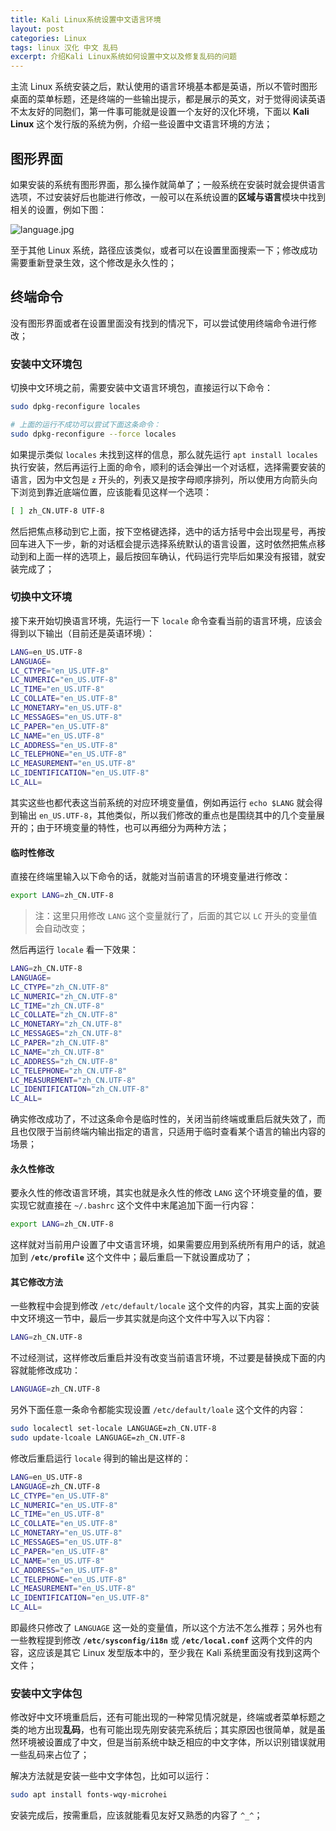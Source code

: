 ```yaml
---
title: Kali Linux系统设置中文语言环境
layout: post
categories: Linux
tags: linux 汉化 中文 乱码
excerpt: 介绍Kali Linux系统如何设置中文以及修复乱码的问题
---
```

主流 Linux 系统安装之后，默认使用的语言环境基本都是英语，所以不管时图形桌面的菜单标题，还是终端的一些输出提示，都是展示的英文，对于觉得阅读英语不太友好的同胞们，第一件事可能就是设置一个友好的汉化环境，下面以 **Kali Linux** 这个发行版的系统为例，介绍一些设置中文语言环境的方法；

## 图形界面

如果安装的系统有图形界面，那么操作就简单了；一般系统在安装时就会提供语言选项，不过安装好后也能进行修改，一般可以在系统设置的**区域与语言**模块中找到相关的设置，例如下图：

![language.jpg](https://i.loli.net/2020/04/15/sOjHYfuMplZ9E6b.jpg)

至于其他 Linux 系统，路径应该类似，或者可以在设置里面搜索一下；修改成功需要重新登录生效，这个修改是永久性的；

## 终端命令

没有图形界面或者在设置里面没有找到的情况下，可以尝试使用终端命令进行修改；

### 安装中文环境包

切换中文环境之前，需要安装中文语言环境包，直接运行以下命令：
```sh
sudo dpkg-reconfigure locales

# 上面的运行不成功可以尝试下面这条命令：
sudo dpkg-reconfigure --force locales
```

如果提示类似 `locales` 未找到这样的信息，那么就先运行 `apt install locales` 执行安装，然后再运行上面的命令，顺利的话会弹出一个对话框，选择需要安装的语言，因为中文包是 `z` 开头的，列表又是按字母顺序排列，所以使用方向箭头向下浏览到靠近底端位置，应该能看见这样一个选项：
```sh
[ ] zh_CN.UTF-8 UTF-8
```

然后把焦点移动到它上面，按下空格键选择，选中的话方括号中会出现星号，再按回车进入下一步，新的对话框会提示选择系统默认的语言设置，这时依然把焦点移动到和上面一样的选项上，最后按回车确认，代码运行完毕后如果没有报错，就安装完成了；

### 切换中文环境

接下来开始切换语言环境，先运行一下 `locale` 命令查看当前的语言环境，应该会得到以下输出（目前还是英语环境）：
```sh
LANG=en_US.UTF-8
LANGUAGE=
LC_CTYPE="en_US.UTF-8"
LC_NUMERIC="en_US.UTF-8"
LC_TIME="en_US.UTF-8"
LC_COLLATE="en_US.UTF-8"
LC_MONETARY="en_US.UTF-8"
LC_MESSAGES="en_US.UTF-8"
LC_PAPER="en_US.UTF-8"
LC_NAME="en_US.UTF-8"
LC_ADDRESS="en_US.UTF-8"
LC_TELEPHONE="en_US.UTF-8"
LC_MEASUREMENT="en_US.UTF-8"
LC_IDENTIFICATION="en_US.UTF-8"
LC_ALL=
```

其实这些也都代表这当前系统的对应环境变量值，例如再运行 `echo $LANG` 就会得到输出 `en_US.UTF-8`，其他类似，所以我们修改的重点也是围绕其中的几个变量展开的；由于环境变量的特性，也可以再细分为两种方法；

#### 临时性修改

直接在终端里输入以下命令的话，就能对当前语言的环境变量进行修改：
```sh
export LANG=zh_CN.UTF-8
```

> 注：这里只用修改 `LANG` 这个变量就行了，后面的其它以 `LC` 开头的变量值会自动改变；

然后再运行 `locale` 看一下效果：
```sh
LANG=zh_CN.UTF-8
LANGUAGE=
LC_CTYPE="zh_CN.UTF-8"
LC_NUMERIC="zh_CN.UTF-8"
LC_TIME="zh_CN.UTF-8"
LC_COLLATE="zh_CN.UTF-8"
LC_MONETARY="zh_CN.UTF-8"
LC_MESSAGES="zh_CN.UTF-8"
LC_PAPER="zh_CN.UTF-8"
LC_NAME="zh_CN.UTF-8"
LC_ADDRESS="zh_CN.UTF-8"
LC_TELEPHONE="zh_CN.UTF-8"
LC_MEASUREMENT="zh_CN.UTF-8"
LC_IDENTIFICATION="zh_CN.UTF-8"
LC_ALL=
```

确实修改成功了，不过这条命令是临时性的，关闭当前终端或重启后就失效了，而且也仅限于当前终端内输出指定的语言，只适用于临时查看某个语言的输出内容的场景；

#### 永久性修改

要永久性的修改语言环境，其实也就是永久性的修改 `LANG` 这个环境变量的值，要实现它就直接在 `~/.bashrc` 这个文件中末尾追加下面一行内容：
```sh
export LANG=zh_CN.UTF-8
```

这样就对当前用户设置了中文语言环境，如果需要应用到系统所有用户的话，就追加到 **`/etc/profile`** 这个文件中；最后重启一下就设置成功了；

#### 其它修改方法

一些教程中会提到修改 `/etc/default/locale` 这个文件的内容，其实上面的安装中文环境这一节中，最后一步其实就是向这个文件中写入以下内容：
```sh
LANG=zh_CN.UTF-8
```

不过经测试，这样修改后重启并没有改变当前语言环境，不过要是替换成下面的内容就能修改成功：
```sh
LANGUAGE=zh_CN.UTF-8
```

另外下面任意一条命令都能实现设置 `/etc/default/loale` 这个文件的内容：
```sh
sudo localectl set-locale LANGUAGE=zh_CN.UTF-8
sudo update-lcoale LANGUAGE=zh_CN.UTF-8
```

修改后重启运行 `locale` 得到的输出是这样的：
```sh
LANG=en_US.UTF-8
LANGUAGE=zh_CN.UTF-8
LC_CTYPE="en_US.UTF-8"
LC_NUMERIC="en_US.UTF-8"
LC_TIME="en_US.UTF-8"
LC_COLLATE="en_US.UTF-8"
LC_MONETARY="en_US.UTF-8"
LC_MESSAGES="en_US.UTF-8"
LC_PAPER="en_US.UTF-8"
LC_NAME="en_US.UTF-8"
LC_ADDRESS="en_US.UTF-8"
LC_TELEPHONE="en_US.UTF-8"
LC_MEASUREMENT="en_US.UTF-8"
LC_IDENTIFICATION="en_US.UTF-8"
LC_ALL=
```

即最终只修改了 `LANGUAGE` 这一处的变量值，所以这个方法不怎么推荐；另外也有一些教程提到修改 **`/etc/sysconfig/i18n`** 或 **`/etc/local.conf`** 这两个文件的内容，这应该是其它 Linux 发型版本中的，至少我在 Kali 系统里面没有找到这两个文件；

### 安装中文字体包

修改好中文环境重启后，还有可能出现的一种常见情况就是，终端或者菜单标题之类的地方出现**乱码**，也有可能出现先刚安装完系统后；其实原因也很简单，就是虽然环境被设置成了中文，但是当前系统中缺乏相应的中文字体，所以识别错误就用一些乱码来占位了；

解决方法就是安装一些中文字体包，比如可以运行：
```sh
sudo apt install fonts-wqy-microhei
```

安装完成后，按需重启，应该就能看见友好又熟悉的内容了 `^_^`；